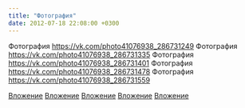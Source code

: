 ```yaml
---
title: "Фотография"
date: 2012-07-18 22:08:00 +0300
---
```


Фотография
https://vk.com/photo41076938_286731249
Фотография
https://vk.com/photo41076938_286731335
Фотография
https://vk.com/photo41076938_286731401
Фотография
https://vk.com/photo41076938_286731478
Фотография
https://vk.com/photo41076938_286731559

[Вложение](https://vk.com/photo41076938_286731249)
[Вложение](https://vk.com/photo41076938_286731335)
[Вложение](https://vk.com/photo41076938_286731401)
[Вложение](https://vk.com/photo41076938_286731478)
[Вложение](https://vk.com/photo41076938_286731559)
